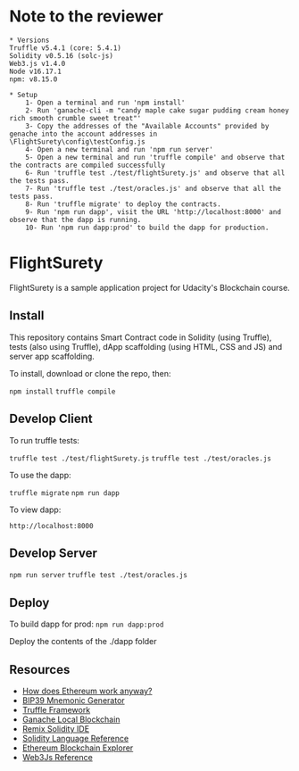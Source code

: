 # Note to the reviewer
    * Versions
    Truffle v5.4.1 (core: 5.4.1)
    Solidity v0.5.16 (solc-js)
    Web3.js v1.4.0
    Node v16.17.1
    npm: v8.15.0

    * Setup
        1- Open a terminal and run 'npm install'
        2- Run 'ganache-cli -m "candy maple cake sugar pudding cream honey rich smooth crumble sweet treat"'
        3- Copy the addresses of the "Available Accounts" provided by genache into the account addresses in \FlightSurety\config\testConfig.js
        4- Open a new terminal and run 'npm run server'
        5- Open a new terminal and run 'truffle compile' and observe that the contracts are compiled successfully
        6- Run 'truffle test ./test/flightSurety.js' and observe that all the tests pass.
        7- Run 'truffle test ./test/oracles.js' and observe that all the tests pass.
        8- Run 'truffle migrate' to deploy the contracts.
        9- Run 'npm run dapp', visit the URL 'http://localhost:8000' and observe that the dapp is running.
        10- Run 'npm run dapp:prod' to build the dapp for production.

# FlightSurety

FlightSurety is a sample application project for Udacity's Blockchain course.

## Install

This repository contains Smart Contract code in Solidity (using Truffle), tests (also using Truffle), dApp scaffolding (using HTML, CSS and JS) and server app scaffolding.

To install, download or clone the repo, then:

`npm install`
`truffle compile`

## Develop Client

To run truffle tests:

`truffle test ./test/flightSurety.js`
`truffle test ./test/oracles.js`

To use the dapp:

`truffle migrate`
`npm run dapp`

To view dapp:

`http://localhost:8000`

## Develop Server

`npm run server`
`truffle test ./test/oracles.js`

## Deploy

To build dapp for prod:
`npm run dapp:prod`

Deploy the contents of the ./dapp folder


## Resources

* [How does Ethereum work anyway?](https://medium.com/@preethikasireddy/how-does-ethereum-work-anyway-22d1df506369)
* [BIP39 Mnemonic Generator](https://iancoleman.io/bip39/)
* [Truffle Framework](http://truffleframework.com/)
* [Ganache Local Blockchain](http://truffleframework.com/ganache/)
* [Remix Solidity IDE](https://remix.ethereum.org/)
* [Solidity Language Reference](http://solidity.readthedocs.io/en/v0.4.24/)
* [Ethereum Blockchain Explorer](https://etherscan.io/)
* [Web3Js Reference](https://github.com/ethereum/wiki/wiki/JavaScript-API)